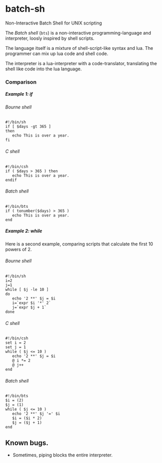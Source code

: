 # batch-sh
Non-Interactive Batch Shell for UNIX scripting

The *Batch shell* (`bts`) is a non-interactive programming-language and interpreter, loosly inspired by shell scripts.

The language itself is a mixture of shell-script-like syntax and lua. The programmer can mix up lua code and shell code.

The interpreter is a lua-interpreter with a code-translator, translating the shell like code into the lua language.


### Comparison

##### Example 1: if

###### Bourne shell
```
#!/bin/sh
if [ $days -gt 365 ]
then
   echo This is over a year.
fi
```

###### C shell
```
#!/bin/csh
if ( $days > 365 ) then
   echo This is over a year.
endif
```


###### Batch shell
```
#!/bin/bts
if ( tonumber($days) > 365 )
   echo This is over a year.
end
```

##### Example 2: while
Here is a second example, comparing scripts that calculate the first 10 powers of 2.

###### Bourne shell
```
#!/bin/sh
i=2
j=1
while [ $j -le 10 ]
do
   echo '2 **' $j = $i
   i=`expr $i '*' 2`
   j=`expr $j + 1`
done
```

###### C shell
```
#!/bin/csh
set i = 2
set j = 1
while ( $j <= 10 )
   echo '2 **' $j = $i
   @ i *= 2
   @ j++
end

```


###### Batch shell
```
#!/bin/bts
$i = (2)
$j = (1)
while ( $j <= 10 )
   echo '2 **' $j '=' $i
   $i = ($i * 2)
   $j = ($j + 1)
end
```

## Known bugs.

* Sometimes, piping blocks the entire interpreter.


